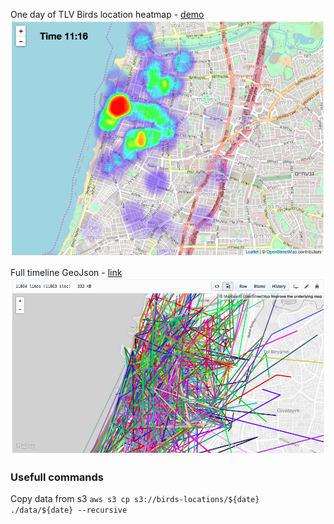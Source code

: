
One day of TLV Birds location heatmap - [demo](https://idoco.github.io/birding/heatmap_demo/)
[![heatmap demo](examples/heatmap_example.png)](https://idoco.github.io/birding/heatmap_demo/)

Full timeline GeoJson - [link](examples/timeline_example.geojson)
[![timeline geojson](examples/timeline_example.png)](examples/timeline_example.geojson)

### Usefull commands

Copy data from s3 `aws s3 cp s3://birds-locations/${date} ./data/${date} --recursive`
